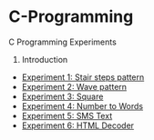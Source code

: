 # C-Programming
C Programming Experiments

1. Introduction
  - [Experiment 1: Stair steps pattern](Experiments/Stairs/README.md)
  - [Experiment 2: Wave pattern](Experiments/Wave/README.md)
  - [Experiment 3: Square](Experiments/Square/README.md)
  - [Experiment 4: Number to Words](Experiments/Number2Words/README.md)
  - [Experiment 5: SMS Text](Experiments/SMS/README.md)
  - [Experiment 6: HTML Decoder](Experiments/HTMLDecoder/README.md)
